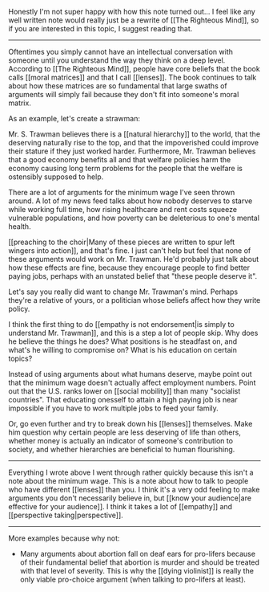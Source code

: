 Honestly I'm not super happy with how this note turned out... I feel like any well written note would really just be a rewrite of [[The Righteous Mind]], so if you are interested in this topic, I suggest reading that.

-------

Oftentimes you simply cannot have an intellectual conversation with someone until you understand the way they think on a deep level. According to [[The Righteous Mind]], people have core beliefs that the book calls [[moral matrices]] and that I call [[lenses]]. The book continues to talk about how these matrices are so fundamental that large swaths of arguments will simply fail because they don't fit into someone's moral matrix.

As an example, let's create a strawman:

Mr. S. Trawman believes there is a [[natural hierarchy]] to the world, that the deserving naturally rise to the top, and that the impoverished could improve their stature if they just worked harder. Furthermore, Mr. Trawman believes that a good economy benefits all and that welfare policies harm the economy causing long term problems for the people that the welfare is ostensibly supposed to help.

There are a lot of arguments for the minimum wage I've seen thrown around. A lot of my news feed talks about how nobody deserves to starve while working full time, how rising healthcare and rent costs squeeze vulnerable populations, and how poverty can be deleterious to one's mental health.

[[preaching to the choir|Many of these pieces are written to spur left wingers into action]], and that's fine. I just can't help but feel that none of these arguments would work on Mr. Trawman. He'd probably just talk about how these effects are fine, because they encourage people to find better paying jobs, perhaps with an unstated belief that "these people deserve it".

Let's say you really did want to change Mr. Trawman's mind. Perhaps they're a relative of yours, or a politician whose beliefs affect how they write policy.

I think the first thing to do [[empathy is not endorsement|is simply to understand Mr. Trawman]], and this is a step a lot of people skip. Why does he believe the things he does? What positions is he steadfast on, and what's he willing to compromise on? What is his education on certain topics?

Instead of using arguments about what humans deserve, maybe point out that the minimum wage doesn't actually affect employment numbers. Point out that the U.S. ranks lower on [[social mobility]] than many "socialist countries". That educating onesself to attain a high paying job is near impossible if you have to work multiple jobs to feed your family.

Or, go even further and try to break down his [[lenses]] themselves. Make him question why certain people are less deserving of life than others, whether money is actually an indicator of someone's contribution to society, and whether hierarchies are beneficial to human flourishing.

----------

Everything I wrote above I went through rather quickly because this isn't a note about the minimum wage. This is a note about how to talk to people who have different [[lenses]] than you. I think it's a very odd feeling to make arguments you don't necessarily believe in, but [[know your audience|are effective for your audience]]. I think it takes a lot of [[empathy]] and [[perspective taking|perspective]].

-----------

More examples because why not:

 - Many arguments about abortion fall on deaf ears for pro-lifers because of their fundamental belief that abortion is murder and should be treated with that level of severity. This is why the [[dying violinist]] is really the only viable pro-choice argument (when talking to pro-lifers at least).
